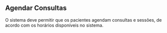## Agendar Consultas ##

O sistema deve permitir que os pacientes agendam consultas e sessões, de acordo com os horários disponíveis no sistema.
